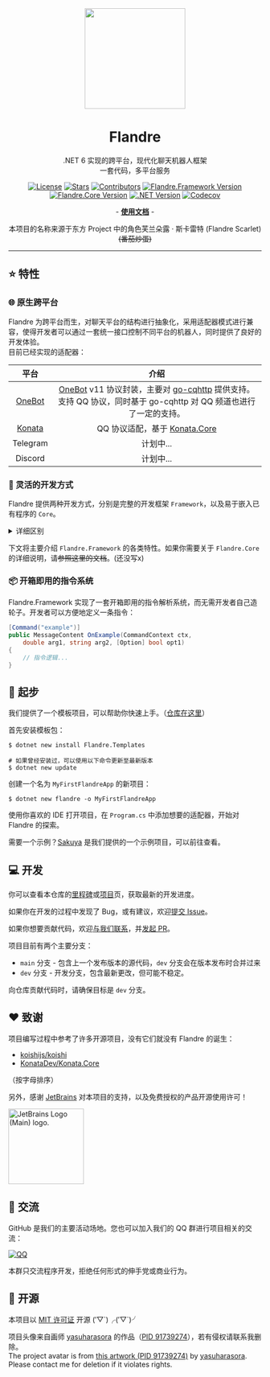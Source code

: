 <div align="center">

<img src="https://ghproxy.com/https://raw.githubusercontent.com/FlandreDevs/Flandre/dev/assets/avatar.jpg" width="200" />

# Flandre

.NET 6 实现的跨平台，现代化聊天机器人框架  
一套代码，多平台服务

[![License](https://img.shields.io/github/license/FlandreDevs/Flandre?label=License&style=flat&color=42a5f5)](https://github.com/FlandreDevs/Flandre/blob/main/LICENSE)
[![Stars](https://img.shields.io/github/stars/FlandreDevs/Flandre?label=Stars&style=flat&color=1976d2)](https://github.com/FlandreDevs/Flandre/stargazers)
[![Contributors](https://img.shields.io/github/contributors/FlandreDevs/Flandre?label=Contributors&style=flat&color=9866ca)](https://github.com/FlandreDevs/Flandre/graphs/contributors)
[![Flandre.Framework Version](https://img.shields.io/nuget/vpre/Flandre.Framework?style=flat&label=Framework&color=f06292)](https://www.nuget.org/packages/Flandre.Framework/)
[![Flandre.Core Version](https://img.shields.io/nuget/vpre/Flandre.Core?style=flat&label=Core&color=e65943)](https://www.nuget.org/packages/Flandre.Core/)
[![.NET Version](https://img.shields.io/badge/.NET-6-ffe57f?style=flat)](https://www.nuget.org/packages/Flandre.Core/)
[![Codecov](https://img.shields.io/codecov/c/gh/FlandreDevs/Flandre/dev?style=flat&color=a5d6a7&label=Coverage)](https://app.codecov.io/gh/FlandreDevs/Flandre)

\- **[使用文档](https://flandredevs.github.io/)** -

本项目的名称来源于东方 Project 中的角色芙兰朵露 · 斯卡雷特 (Flandre Scarlet) ~~(番茄炒蛋)~~

</div>

---

## ⭐ 特性

### 🌐 原生跨平台

Flandre 为跨平台而生，对聊天平台的结构进行抽象化，采用适配器模式进行兼容，使得开发者可以通过一套统一接口控制不同平台的机器人，同时提供了良好的开发体验。  
目前已经实现的适配器：

| 平台 | 介绍 |
|:--:|:--:|
| [OneBot](https://github.com/FlandreDevs/Flandre/blob/dev/src/Flandre.Adapters.OneBot/README.md) | [OneBot](https://github.com/botuniverse/onebot) v11 协议封装，主要对 [go-cqhttp](https://github.com/Mrs4s/go-cqhttp) 提供支持。支持 QQ 协议，同时基于 go-cqhttp 对 QQ 频道也进行了一定的支持。 |
| [Konata](https://github.com/FlandreDevs/Flandre/blob/dev/src/Flandre.Adapters.Konata/README.md) | QQ 协议适配，基于 [Konata.Core](https://github.com/KonataDev/Konata.Core) |
| Telegram | 计划中... |
| Discord | 计划中... |

### 🧩 灵活的开发方式
Flandre 提供两种开发方式，分别是完整的开发框架 `Framework`，以及易于嵌入已有程序的 `Core`。

<details>
<summary>详细区别</summary>

#### Flandre.Framework
[![NuGet](https://img.shields.io/nuget/vpre/Flandre.Framework?style=flat&label=NuGet&color=9866ca)](https://www.nuget.org/packages/Flandre.Framework/)
[![NuGet Downloads](https://img.shields.io/nuget/dt/Flandre.Framework?style=flat&label=Downloads&color=42a5f5)](https://www.nuget.org/packages/Flandre.Framework/)

`Flandre.Framework` 是一个使用方便、功能全面的 Bot 开发框架，在核心包 `Core` 的基础上集成了插件、指令、中间件等系统，并提供依赖注入、日志管理等等实用功能。  
Framework 基于 [Microsoft.Extensions.Hosting](https://learn.microsoft.com/zh-cn/dotnet/core/extensions/generic-host)，这意味着可以复用大量社区已有的开源库。对于一个全新的 Bot 项目，我们建议直接使用 Framework 开发。

#### Flandre.Core
[![NuGet](https://img.shields.io/nuget/vpre/Flandre.Core?style=flat&label=NuGet&color=9866ca)](https://www.nuget.org/packages/Flandre.Core/)
[![NuGet Downloads](https://img.shields.io/nuget/dt/Flandre.Core?style=flat&label=Downloads&color=42a5f5)](https://www.nuget.org/packages/Flandre.Core/)

`Flandre.Core` 是整个框架的核心组件，包含了适配器、机器人等抽象层，提供直接操作 Bot 进行平台交互的功能。相比 `Framework`，`Core` 作为一个轻量化的模块，能更容易地嵌入进已有项目中，成为功能的一部分。

> 不需要代入 .NET Framework / Core 命名方式的意义。在 Flandre 中，两者只意味着开发方式的不同，且都处于积极维护中。

</details>

下文将主要介绍 `Flandre.Framework` 的各类特性。如果你需要关于 `Flandre.Core` 的详细说明，请~~参照这里的文档~~。(还没写x)

### 📦 开箱即用的指令系统

Flandre.Framework 实现了一套开箱即用的指令解析系统，而无需开发者自己造轮子。开发者可以方便地定义一条指令：

```csharp
[Command("example")]
public MessageContent OnExample(CommandContext ctx,
    double arg1, string arg2, [Option] bool opt1)
{
    // 指令逻辑...
}
```

## 🚀 起步

我们提供了一个模板项目，可以帮助你快速上手。（[仓库在这里](https://github.com/FlandreDevs/Templates)）

首先安装模板包：

```shell
$ dotnet new install Flandre.Templates

# 如果曾经安装过，可以使用以下命令更新至最新版本
$ dotnet new update
```

创建一个名为 `MyFirstFlandreApp` 的新项目：

```shell
$ dotnet new flandre -o MyFirstFlandreApp
```

使用你喜欢的 IDE 打开项目，在 `Program.cs` 中添加想要的适配器，开始对 Flandre 的探索。

需要一个示例？[Sakuya](https://github.com/FlandreDevs/Sakuya) 是我们提供的一个示例项目，可以前往查看。

## 💻 开发

你可以查看本仓库的[里程碑](https://github.com/FlandreDevs/Flandre/milestones)或[项目](https://github.com/FlandreDevs/Flandre/projects)页，获取最新的开发进度。

如果你在开发的过程中发现了 Bug，或有建议，欢迎[提交 Issue](https://github.com/FlandreDevs/Flandre/issues/new/choose)。

如果你想要贡献代码，欢迎[与我们联系](#💬-交流)，并[发起 PR](https://github.com/FlandreDevs/Flandre/compare)。

项目目前有两个主要分支：

- `main` 分支 - 包含上一个发布版本的源代码，`dev` 分支会在版本发布时合并过来
- `dev` 分支 - 开发分支，包含最新更改，但可能不稳定。

向仓库贡献代码时，请确保目标是 `dev` 分支。

## ❤️ 致谢

项目编写过程中参考了许多开源项目，没有它们就没有 Flandre 的诞生：

- [koishijs/koishi](https://github.com/koishijs/koishi)
- [KonataDev/Konata.Core](https://github.com/KonataDev/Konata.Core)

（按字母排序）

另外，感谢 [JetBrains](https://www.jetbrains.com/) 对本项目的支持，以及免费授权的产品开源使用许可！

<img height="150" width="150" src="https://resources.jetbrains.com/storage/products/company/brand/logos/jb_beam.png" alt="JetBrains Logo (Main) logo.">

## 💬 交流

GitHub 是我们的主要活动场地。您也可以加入我们的 QQ 群进行项目相关的交流：

[![QQ](https://img.shields.io/badge/Flandre.Community-164189664-blue?style=flat&logo=tencent-qq&logoColor=white)](https://jq.qq.com/?_wv=1027&k=tTNVlDR6)

本群只交流程序开发，拒绝任何形式的伸手党或商业行为。

## 📄 开源

本项目以 [MIT 许可证](https://github.com/FlandreDevs/Flandre/blob/main/LICENSE) 开源 (′▽\`)╭(′▽\`)╯

项目头像来自画师 [yasuharasora](https://www.pixiv.net/users/65707917) 的作品（[PID 91739274](https://www.pixiv.net/artworks/91739274)），若有侵权请联系我删除。  
The project avatar is from [this artwork \(PID 91739274\)](https://www.pixiv.net/artworks/91739274) by [yasuharasora](https://www.pixiv.net/users/65707917). Please contact me for deletion if it violates rights.

